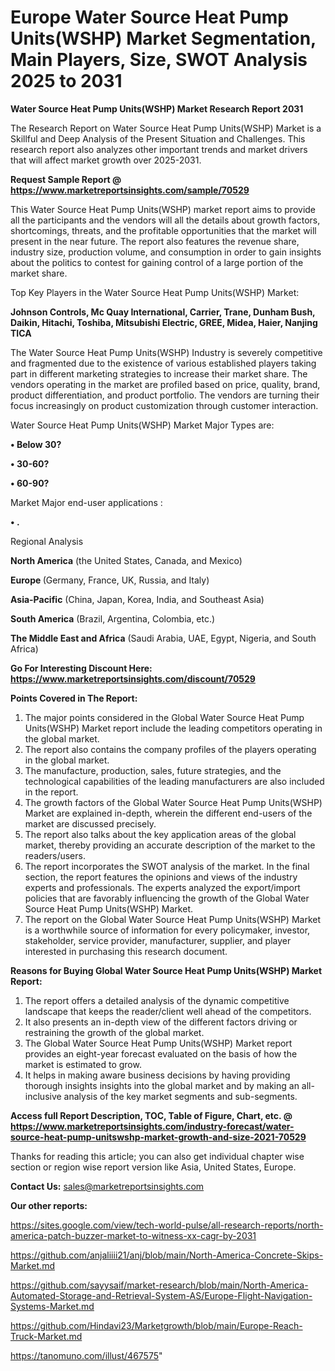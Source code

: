 # Europe Water Source Heat Pump Units(WSHP) Market Segmentation, Main Players, Size, SWOT Analysis 2025 to 2031

<strong>Water Source Heat Pump Units(WSHP) Market Research Report 2031</strong>

The Research Report on Water Source Heat Pump Units(WSHP) Market is a Skillful and Deep Analysis of the Present Situation and Challenges. This research report also analyzes other important trends and market drivers that will affect market growth over 2025-2031.

<strong>Request Sample Report @ <a href=https://www.marketreportsinsights.com/sample/70529>https://www.marketreportsinsights.com/sample/70529</a></strong>

This Water Source Heat Pump Units(WSHP) market report aims to provide all the participants and the vendors will all the details about growth factors, shortcomings, threats, and the profitable opportunities that the market will present in the near future. The report also features the revenue share, industry size, production volume, and consumption in order to gain insights about the politics to contest for gaining control of a large portion of the market share.

Top Key Players in the Water Source Heat Pump Units(WSHP) Market:

<strong>Johnson Controls, Mc Quay International, Carrier, Trane, Dunham Bush, Daikin, Hitachi, Toshiba, Mitsubishi Electric, GREE, Midea, Haier, Nanjing TICA</strong>

The Water Source Heat Pump Units(WSHP) Industry is severely competitive and fragmented due to the existence of various established players taking part in different marketing strategies to increase their market share. The vendors operating in the market are profiled based on price, quality, brand, product differentiation, and product portfolio. The vendors are turning their focus increasingly on product customization through customer interaction.

Water Source Heat Pump Units(WSHP) Market Major Types are:

<strong>• Below 30?

• 30-60?

• 60-90?</strong>

Market Major end-user applications :

<strong>• .</strong>

Regional Analysis

</u><strong><b>North America</b></strong> (the United States, Canada, and Mexico)

<strong><b>Europe </b></strong>(Germany, France, UK, Russia, and Italy)

<strong><b>Asia-Pacific</b></strong> (China, Japan, Korea, India, and Southeast Asia)

<strong><b>South America</b></strong> (Brazil, Argentina, Colombia, etc.)

<strong><b>The Middle East and Africa</b></strong> (Saudi Arabia, UAE, Egypt, Nigeria, and South Africa)

<strong>Go For Interesting Discount Here: <a href=https://www.marketreportsinsights.com/discount/70529>https://www.marketreportsinsights.com/discount/70529</a></strong>

<strong>Points Covered in The Report:</strong>
<ol>
  <li>The major points considered in the Global Water Source Heat Pump Units(WSHP) Market report include the leading competitors operating in the global market.</li>
  <li>The report also contains the company profiles of the players operating in the global market.</li>
  <li>The manufacture, production, sales, future strategies, and the technological capabilities of the leading manufacturers are also included in the report.</li>
  <li>The growth factors of the Global Water Source Heat Pump Units(WSHP) Market are explained in-depth, wherein the different end-users of the market are discussed precisely.</li>
  <li>The report also talks about the key application areas of the global market, thereby providing an accurate description of the market to the readers/users.</li>
  <li>The report incorporates the SWOT analysis of the market. In the final section, the report features the opinions and views of the industry experts and professionals. The experts analyzed the export/import policies that are favorably influencing the growth of the Global Water Source Heat Pump Units(WSHP) Market.</li>
  <li>The report on the Global Water Source Heat Pump Units(WSHP) Market is a worthwhile source of information for every policymaker, investor, stakeholder, service provider, manufacturer, supplier, and player interested in purchasing this research document.</li>
</ol>
<strong>Reasons for Buying Global Water Source Heat Pump Units(WSHP) Market Report:</strong>

<ol>
  <li>The report offers a detailed analysis of the dynamic competitive landscape that keeps the reader/client well ahead of the competitors.</li>
  <li>It also presents an in-depth view of the different factors driving or restraining the growth of the global market.</li>
  <li>The Global Water Source Heat Pump Units(WSHP) Market report provides an eight-year forecast evaluated on the basis of how the market is estimated to grow.</li>
  <li>It helps in making aware business decisions by having providing thorough insights insights into the global market and by making an all-inclusive analysis of the key market segments and sub-segments.</li>
</ol>
<strong>Access full Report Description, TOC, Table of Figure, Chart, etc. @ <a href=https://www.marketreportsinsights.com/industry-forecast/water-source-heat-pump-unitswshp-market-growth-and-size-2021-70529>https://www.marketreportsinsights.com/industry-forecast/water-source-heat-pump-unitswshp-market-growth-and-size-2021-70529</a></strong>


Thanks for reading this article; you can also get individual chapter wise section or region wise report version like Asia, United States, Europe.

<strong>Contact Us:</strong>
sales@marketreportsinsights.com

<strong>Our other reports:</strong>

<a href=https://sites.google.com/view/tech-world-pulse/all-research-reports/north-america-patch-buzzer-market-to-witness-xx-cagr-by-2031>https://sites.google.com/view/tech-world-pulse/all-research-reports/north-america-patch-buzzer-market-to-witness-xx-cagr-by-2031</a>

<a href=https://github.com/anjaliiii21/anj/blob/main/North-America-Concrete-Skips-Market.md>https://github.com/anjaliiii21/anj/blob/main/North-America-Concrete-Skips-Market.md</a>

<a href=https://github.com/sayysaif/market-research/blob/main/North-America-Automated-Storage-and-Retrieval-System-AS/Europe-Flight-Navigation-Systems-Market.md>https://github.com/sayysaif/market-research/blob/main/North-America-Automated-Storage-and-Retrieval-System-AS/Europe-Flight-Navigation-Systems-Market.md</a>

<a href=https://github.com/Hindavi23/Marketgrowth/blob/main/Europe-Reach-Truck-Market.md>https://github.com/Hindavi23/Marketgrowth/blob/main/Europe-Reach-Truck-Market.md</a>

<a href=https://tanomuno.com/illust/467575>https://tanomuno.com/illust/467575</a>"

